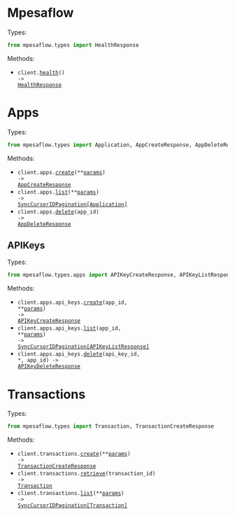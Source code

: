 # Mpesaflow

Types:

```python
from mpesaflow.types import HealthResponse
```

Methods:

- <code title="get /health">client.<a href="./src/mpesaflow/_client.py">health</a>() -> <a href="./src/mpesaflow/types/health_response.py">HealthResponse</a></code>

# Apps

Types:

```python
from mpesaflow.types import Application, AppCreateResponse, AppDeleteResponse
```

Methods:

- <code title="post /apps/create">client.apps.<a href="./src/mpesaflow/resources/apps/apps.py">create</a>(\*\*<a href="src/mpesaflow/types/app_create_params.py">params</a>) -> <a href="./src/mpesaflow/types/app_create_response.py">AppCreateResponse</a></code>
- <code title="get /apps/list">client.apps.<a href="./src/mpesaflow/resources/apps/apps.py">list</a>(\*\*<a href="src/mpesaflow/types/app_list_params.py">params</a>) -> <a href="./src/mpesaflow/types/application.py">SyncCursorIDPagination[Application]</a></code>
- <code title="delete /apps/{appId}">client.apps.<a href="./src/mpesaflow/resources/apps/apps.py">delete</a>(app_id) -> <a href="./src/mpesaflow/types/app_delete_response.py">AppDeleteResponse</a></code>

## APIKeys

Types:

```python
from mpesaflow.types.apps import APIKeyCreateResponse, APIKeyListResponse, APIKeyDeleteResponse
```

Methods:

- <code title="post /apps/{appId}/api-keys/create">client.apps.api_keys.<a href="./src/mpesaflow/resources/apps/api_keys.py">create</a>(app_id, \*\*<a href="src/mpesaflow/types/apps/api_key_create_params.py">params</a>) -> <a href="./src/mpesaflow/types/apps/api_key_create_response.py">APIKeyCreateResponse</a></code>
- <code title="get /apps/{appId}/api-keys/list">client.apps.api_keys.<a href="./src/mpesaflow/resources/apps/api_keys.py">list</a>(app_id, \*\*<a href="src/mpesaflow/types/apps/api_key_list_params.py">params</a>) -> <a href="./src/mpesaflow/types/apps/api_key_list_response.py">SyncCursorIDPagination[APIKeyListResponse]</a></code>
- <code title="delete /apps/{appId}/api-keys/{apiKeyId}">client.apps.api_keys.<a href="./src/mpesaflow/resources/apps/api_keys.py">delete</a>(api_key_id, \*, app_id) -> <a href="./src/mpesaflow/types/apps/api_key_delete_response.py">APIKeyDeleteResponse</a></code>

# Transactions

Types:

```python
from mpesaflow.types import Transaction, TransactionCreateResponse
```

Methods:

- <code title="post /transactions/create">client.transactions.<a href="./src/mpesaflow/resources/transactions.py">create</a>(\*\*<a href="src/mpesaflow/types/transaction_create_params.py">params</a>) -> <a href="./src/mpesaflow/types/transaction_create_response.py">TransactionCreateResponse</a></code>
- <code title="get /transactions/{transactionId}">client.transactions.<a href="./src/mpesaflow/resources/transactions.py">retrieve</a>(transaction_id) -> <a href="./src/mpesaflow/types/transaction.py">Transaction</a></code>
- <code title="get /transactions/list">client.transactions.<a href="./src/mpesaflow/resources/transactions.py">list</a>(\*\*<a href="src/mpesaflow/types/transaction_list_params.py">params</a>) -> <a href="./src/mpesaflow/types/transaction.py">SyncCursorIDPagination[Transaction]</a></code>
